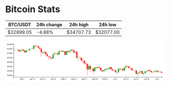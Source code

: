 # Bitcoin Stats

BTC/USDT|24h change|24h high|24h low|
|---|---|---|---|
|$32899.05|-4.88%|$34707.73|$32077.00|

<img src="./chart.svg">
